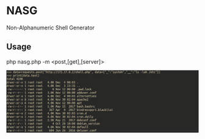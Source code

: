 # NASG
Non-Alphanumeric Shell Generator

## Usage
php nasg.php -m <post,[get],[server]>

![](nasg.png?raw=true)
